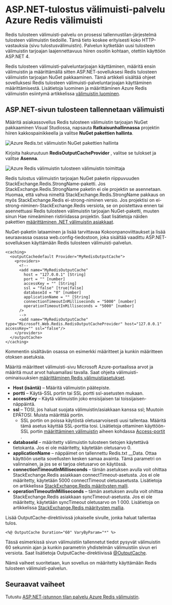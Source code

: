 <properties
    pageTitle="Välimuistin ASP.NET tulosteen välimuistin toimittaja"
    description="Lue, miten voit tallentaa ASP.NET-sivun tulosteen käyttämällä Azure Redis välimuistin"
    services="redis-cache"
    documentationCenter="na"
    authors="steved0x"
    manager="douge"
    editor="tysonn" />
<tags
    ms.service="cache"
    ms.devlang="na"
    ms.topic="article"
    ms.tgt_pltfrm="cache-redis"
    ms.workload="tbd"
    ms.date="09/27/2016"
    ms.author="sdanie" />

# <a name="aspnet-output-cache-provider-for-azure-redis-cache"></a>ASP.NET-tulostus välimuisti-palvelu Azure Redis välimuisti

Redis tulosteen välimuisti-palvelu on prosessi tallennustilan-järjestelmä tulosteen välimuistin tiedoille. Tämä tieto koskee erityisesti koko HTTP-vastauksia (sivu tulostusvälimuistin). Palvelun kytketään uusi tulosteen välimuistin tarjoajan laajennettavuus hiiren osoitin kohtaan, otettiin käyttöön ASP.NET 4.

Redis tulosteen välimuisti-palveluntarjoajan käyttäminen, määritä ensin välimuistin ja määrittämällä sitten ASP.NET-sovelluksesi Redis tulosteen välimuistin tarjoajan NuGet pakkaaminen. Tämä artikkeli sisältää ohjeet sovelluksesi Redis tulosteen välimuisti-palveluntarjoajan käyttäminen määrittämisestä. Lisätietoja luominen ja määrittäminen Azure Redis välimuistin esiintymä artikkelissa [välimuistin luominen](cache-dotnet-how-to-use-azure-redis-cache.md#create-a-cache).

## <a name="store-aspnet-page-output-in-the-cache"></a>ASP.NET-sivun tulosteen tallennetaan välimuisti

Määritä asiakassovellus Redis tulosteen välimuistin tarjoajan NuGet pakkaaminen Visual Studiossa, napsauta **Ratkaisunhallinnassa** projektin hiiren kakkospainikkeella ja valitse **NuGet pakettien hallinta**.

![Azure Redis.txt välimuistin NuGet pakettien hallinta](./media/cache-aspnet-output-cache-provider/redis-cache-manage-nuget-menu.png)

Kirjoita hakuruutuun **RedisOutputCacheProvider** , valitse se tulokset ja valitse **Asenna**.

![Azure Redis välimuistin tulosteen välimuistin toimittaja](./media/cache-aspnet-output-cache-provider/redis-cache-page-output-provider.png)

Redis tulostus välimuistin tarjoajan NuGet paketin riippuvuuden StackExchange.Redis.StrongName-paketti. Jos StackExchange.Redis.StrongName paketin ei ole projektin se asennetaan. Huomaa, että vahva nimeltä StackExchange.Redis.StrongName pakkaus on myös StackExchange.Redis ei-strong-niminen versio. Jos projektisi on ei-strong-niminen-StackExchange.Redis versiota, se on poistettava ennen tai asennettuasi Redis tulosteen välimuistin tarjoajan NuGet-paketti, muuten sinun Hae nimeäminen ristiriidassa projektin. Saat lisätietoja näiden pakettien [määrittäminen .NET välimuistin asiakkaat](cache-dotnet-how-to-use-azure-redis-cache.md#configure-the-cache-clients).

NuGet-paketin lataaminen ja lisää tarvittavaa Kokoonpanoviittaukset ja lisää seuraavassa osassa web.config-tiedostoon, joka sisältää vaadittu ASP.NET-sovelluksen käyttämään Redis tulosteen välimuisti-palvelun.

    <caching>
      <outputCachedefault Provider="MyRedisOutputCache">
        <providers>
          <!--
          <add name="MyRedisOutputCache"
            host = "127.0.0.1" [String]
            port = "" [number]
            accessKey = "" [String]
            ssl = "false" [true|false]
            databaseId = "0" [number]
            applicationName = "" [String]
            connectionTimeoutInMilliseconds = "5000" [number]
            operationTimeoutInMilliseconds = "5000" [number]
          />
          -->
          <add name="MyRedisOutputCache" type="Microsoft.Web.Redis.RedisOutputCacheProvider" host="127.0.0.1" accessKey="" ssl="false"/>
        </providers>
      </outputCache>
    </caching>

Kommentin sisältävän osassa on esimerkki määritteet ja kunkin määritteen otoksen asetuksia.

Määritä määritteet välimuisti-sivu Microsoft Azure-portaalissa arvot ja määritä muut arvot haluamallasi tavalla. Saat ohjeita välimuisti-ominaisuuksien [määrittäminen Redis välimuistiasetukset](cache-configure.md#configure-redis-cache-settings).

-   **Host (isäntä)** – Määritä välimuistin päätepiste.
-   **portti** – Käytä-SSL portin tai SSL portti ssl-asetusten mukaan.
-   **accessKey** – Käytä välimuistin joko ensisijaisen tai toissijaisen-näppäintä.
-   **ssl** – TOSI, jos haluat suojata välimuistin/asiakkaan kanssa ssl; Muutoin EPÄTOSI. Muista määrittää portin.
    -   SSL portin on poissa käytöstä oletusarvoisesti uusi tallentaa. Määritä tämä asetus käyttää SSL-porttia tosi. Lisätietoja ottaminen käyttöön-SSL portin [määrittäminen välimuistin](cache-configure.md) aiheen kohdassa [Access-portit](cache-configure.md#access-ports) .
-   **databaseId** – määritetty välimuistin tulosteen tietojen käytettävä tietokanta. Jos ei ole määritetty, käytetään oletusarvo 0.
-   **applicationName** – näppäimet on tallennettu Redis.txt <AppName>_<SessionId>_Data. Ottaa käyttöön useita sovellusten kesken samaa avainta. Tämä parametri on valinnainen, ja jos se ei tarjoa oletusarvo on käytössä.
-   **connectionTimeoutInMilliseconds** – tämän asetuksen avulla voit ohittaa StackExchange.Redis asiakkaan connectTimeout-asetusta. Jos ei ole määritetty, käytetään 5000 connectTimeout oletusasetusta. Lisätietoja on artikkelissa [StackExchange.Redis määritysten malli](http://go.microsoft.com/fwlink/?LinkId=398705).
-   **operationTimeoutInMilliseconds** – tämän asetuksen avulla voit ohittaa StackExchange.Redis asiakkaan syncTimeout-asetusta. Jos ei ole määritetty, käytetään syncTimeout oletusarvo on 1 000. Lisätietoja on artikkelissa [StackExchange.Redis määritysten mallia](http://go.microsoft.com/fwlink/?LinkId=398705).

Lisää OutputCache-direktiivissä jokaiselle sivulle, jonka haluat tallentaa tulos.

    <%@ OutputCache Duration="60" VaryByParam="*" %>

Tässä esimerkissä sivun välimuistiin tallennetut tiedot pysyvät välimuistin 60 sekunnin ajan ja kunkin parametrin yhdistelmän välimuistiin sivun eri versiota. Saat lisätietoja OutputCache-direktiivissä [@OutputCache](http://go.microsoft.com/fwlink/?linkid=320837).

Nämä vaiheet suoritetaan, kun sovellus on määritetty käyttämään Redis tulosteen välimuisti-palvelun.

## <a name="next-steps"></a>Seuraavat vaiheet

Tutustu [ASP.NET-istunnon tilan palvelu Azure Redis välimuistin](cache-aspnet-session-state-provider.md).
